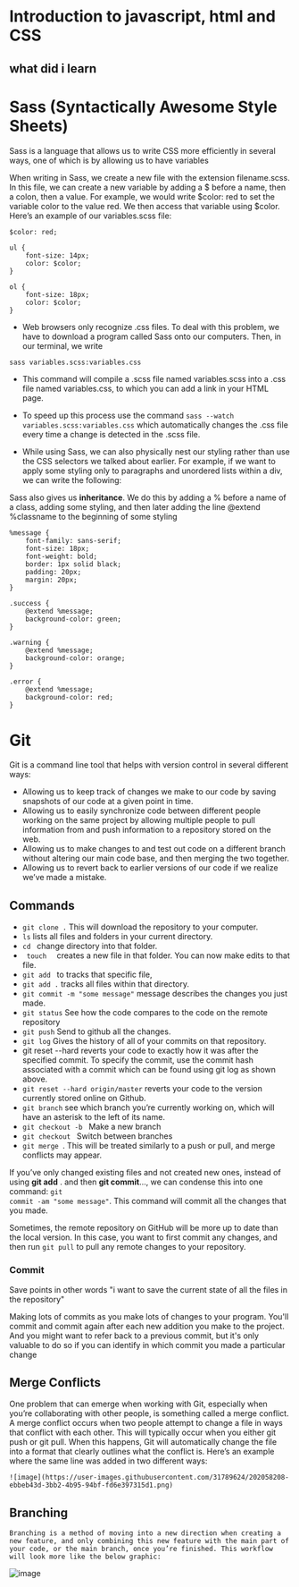 # Introduction to javascript, html and CSS
## what did i learn

# Sass (Syntactically Awesome Style Sheets)

Sass is a language that allows us to write CSS more efficiently in several ways, one of which is by allowing us to have variables

When writing in Sass, we create a new file with the extension filename.scss. In this file, we can create a new variable by adding a $ before a name, then a colon, then a value. For example, we would write $color: red to set the variable color to the value red. We then access that variable using $color. Here’s an example of our variables.scss file:

```
$color: red;

ul {
    font-size: 14px;
    color: $color;
}

ol {
    font-size: 18px;
    color: $color;
}

```

- Web browsers only recognize .css files. To deal with this problem, we have to download a program called Sass onto our computers. Then, in our terminal, we write 

<code>sass variables.scss:variables.css</code>

- This command will compile a .scss file named variables.scss into a .css file named variables.css, to which you can add a link in your HTML page.

- To speed up this process use the command <code>sass --watch variables.scss:variables.css</code> which automatically changes the .css file every time a change is detected in the .scss file.
- While using Sass, we can also physically nest our styling rather than use the CSS selectors we talked about earlier. For example, if we want to apply some styling only to paragraphs and unordered lists within a div, we can write the following:


Sass also gives us **inheritance**. We do this by adding a % before a name of a class, adding some styling, and then later adding the line @extend %classname to the beginning of some styling

```
%message {
    font-family: sans-serif;
    font-size: 18px;
    font-weight: bold;
    border: 1px solid black;
    padding: 20px;
    margin: 20px;
}

.success {
    @extend %message;
    background-color: green;
}

.warning {
    @extend %message;
    background-color: orange;
}

.error {
    @extend %message;
    background-color: red;
}
```
# Git

Git is a command line tool that helps with version control in several different ways: 

- Allowing us to keep track of changes we make to our code by saving snapshots of our code at a given point in time.
- Allowing us to easily synchronize code between different people working on the same project by allowing multiple people to pull information from and push information to a repository stored on the web.
- Allowing us to make changes to and test out code on a different branch without altering our main code base, and then merging the two together.
- Allowing us to revert back to earlier versions of our code if we realize we’ve made a mistake.

## Commands

- <code>git clone <repository url>.</code> This will download the repository to your computer. 
- <code>ls</code> lists all files and folders in your current directory.
- <code>cd <repository name></code> change directory into that folder.
- <code> touch <new file name> </code> creates a new file in that folder. You can now make edits to that file.
- <code>git add <new file name></code> to tracks that specific file, 
- <code>git add .</code> tracks all files within that directory.
- <code>git commit -m "some message"</code> message describes the changes you just made.
- <code>git status</code> See how the code compares to the code on the remote repository
- <code>git push</code> Send to github all the changes.
- <code>git log</code> Gives the history of all of your commits on that repository.
- <codeO>git reset --hard <commit></code> reverts your code to exactly how it was after the specified commit. To specify the commit, use the commit hash associated with a commit which can be found using git log as shown above.
- <code>git reset --hard origin/master</code> reverts your code to the version currently stored online on Github.
- <code>git branch</code>  see which branch you’re currently working on, which will have an asterisk to the left of its name.
- <code>git checkout -b <new branch name></code> Make a new branch
- <code>git checkout <branch name></code> Switch between branches
- <code>git merge <other branch name></code>. This will be treated similarly to a push or pull, and merge conflicts may appear.

If you’ve only changed existing files and not created new ones, instead of using **git add** . and then **git commit**..., we can condense this into one command: <code>git commit -am "some message"</code>. This command will commit all the changes that you made.

Sometimes, the remote repository on GitHub will be more up to date than the local version. In this case, you want to first commit any changes, and then run <code>git pull</code> to pull any remote changes to your repository.
    

### Commit
    
Save points in other words "i want to save the current state of all the files in the repository"
    
Making lots of commits as you make lots of changes to your program. You'll commit and commit again after each new addition you make to the project. And you might want to refer back to a previous commit, but it's only valuable to do so if you can identify in which commit you made a particular change
    
## Merge Conflicts

 One problem that can emerge when working with Git, especially when you’re collaborating with other people, is something called a merge conflict. A merge conflict occurs when two people attempt to change a file in ways that conflict with each other.
    This will typically occur when you either git push or git pull. When this happens, Git will automatically change the file into a format that clearly outlines what the conflict is. Here’s an example where the same line was added in two different ways:
    
    ![image](https://user-images.githubusercontent.com/31789624/202058208-ebbeb43d-3bb2-4b95-94bf-fd6e397315d1.png)


## Branching
    
    
    Branching is a method of moving into a new direction when creating a new feature, and only combining this new feature with the main part of your code, or the main branch, once you’re finished. This workflow will look more like the below graphic:

![image](https://user-images.githubusercontent.com/31789624/202058303-aae81d72-626a-43cb-87f5-9a31b2ecc757.png)
